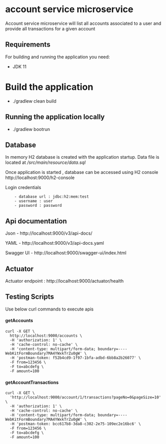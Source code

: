 # account service microservice

Account service microservice will list all accounts associated to a user and provide all transactions for a given account

## Requirements

For building and running the application you need:

 - JDK 11

# Build the application
 - ./gradlew clean build

## Running the application locally
 - ./gradlew bootrun

## Database
In memory H2 database is created with the application startup. Data file is located at _/src/main/resource/data.sql_

Once application is started , database can be accessed using H2 console http://localhost:9000/h2-console

Login  credentials 
```
    - database url : jdbc:h2:mem:test
    - username : user
    - password : password
```

## Api documentation
Json - http://localhost:9000/v3/api-docs/

YAML - http://localhost:9000/v3/api-docs.yaml

Swagger UI - http://localhost:9000/swagger-ui/index.html

## Actuator

Actuator endpoint : http://localhost:9000/actuator/health

## Testing Scripts

Use below curl commands to execute apis

#### getAccounts

```
curl -X GET \
  http://localhost:9000/accounts \
  -H 'authorization: 1' \
  -H 'cache-control: no-cache' \
  -H 'content-type: multipart/form-data; boundary=----WebKitFormBoundary7MA4YWxkTrZu0gW' \
  -H 'postman-token: f52b4cd9-1f97-1bfa-adbd-6bb8a2b26077' \
  -F from=123456 \
  -F to=abcdefg \
  -F amount=100
```

#### getAccountTransactions

```
curl -X GET \
  'http://localhost:9000/account/1/transactions?pageNo=0&pageSize=10' \
  -H 'authorization: 1' \
  -H 'cache-control: no-cache' \
  -H 'content-type: multipart/form-data; boundary=----WebKitFormBoundary7MA4YWxkTrZu0gW' \
  -H 'postman-token: bcc617b8-3da8-c302-2e75-109ec2e16bc6' \
  -F from=123456 \
  -F to=abcdefg \
  -F amount=100
```

